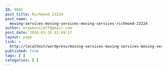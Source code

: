 ```yaml
---
ID: 9802
post_title: Richmond 23224
post_name: >
  moving-services-moving-services-moving-services-richmond-23224
author: mrgabonijeff@gmail.com
post_date: 2018-03-28 01:49:17
layout: page
link: >
  http://localhost/wordpress/moving-services-moving-services-moving-services-richmond-23224/
published: true
tags: [ ]
categories: [ ]
---
```

